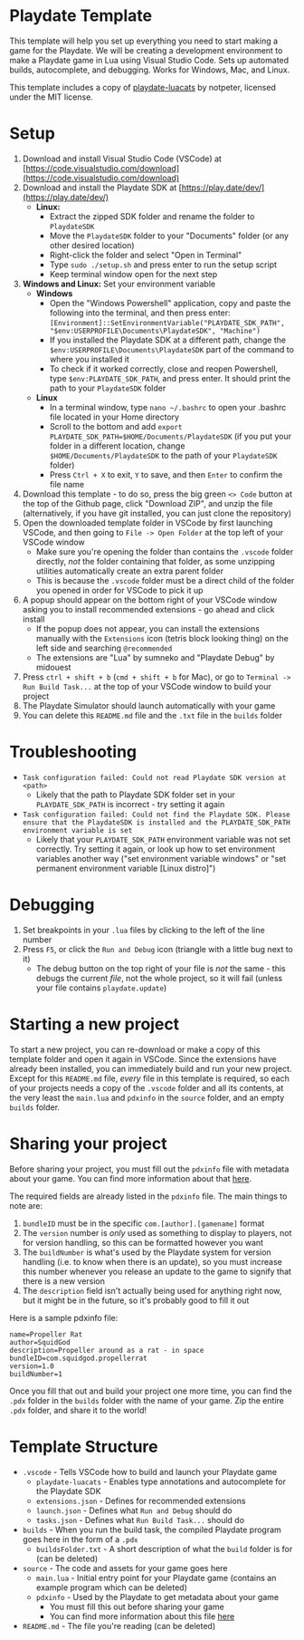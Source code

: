 ﻿# Playdate Template
This template will help you set up everything you need to start making a game for the Playdate. We will be creating a development environment to make a Playdate game in Lua using Visual Studio Code. Sets up automated builds, autocomplete, and debugging. Works for Windows, Mac, and Linux.

This template includes a copy of [playdate-luacats](https://github.com/notpeter/playdate-luacats) by notpeter, licensed under the MIT license.

# Setup
1. Download and install Visual Studio Code (VSCode) at [https://code.visualstudio.com/download](https://code.visualstudio.com/download)
2. Download and install the Playdate SDK at [https://play.date/dev/](https://play.date/dev/)
   - **Linux:**
     - Extract the zipped SDK folder and rename the folder to `PlaydateSDK`
     - Move the `PlaydateSDK` folder to your "Documents" folder (or any other desired location)
     - Right-click the folder and select "Open in Terminal"
     - Type `sudo ./setup.sh` and press enter to run the setup script
     - Keep terminal window open for the next step
3. **Windows and Linux:** Set your environment variable
   - **Windows**
     - Open the "Windows Powershell" application, copy and paste the following into the terminal, and then press enter: ```[Environment]::SetEnvironmentVariable("PLAYDATE_SDK_PATH", "$env:USERPROFILE\Documents\PlaydateSDK", "Machine")```
     - If you installed the Playdate SDK at a different path, change the `$env:USERPROFILE\Documents\PlaydateSDK` part of the command to where you installed it
     - To check if it worked correctly, close and reopen Powershell, type `$env:PLAYDATE_SDK_PATH`, and press enter. It should print the path to your `PlaydateSDK` folder
   - **Linux**
     - In a terminal window, type `nano ~/.bashrc` to open your .bashrc file located in your Home directory
     - Scroll to the bottom and add `export PLAYDATE_SDK_PATH=$HOME/Documents/PlaydateSDK` (if you put your folder in a different location, change `$HOME/Documents/PlaydateSDK` to the path of your `PlaydateSDK` folder)
     - Press `Ctrl + X` to exit, `Y` to save, and then `Enter` to confirm the file name
4. Download this template - to do so, press the big green `<> Code` button at the top of the Github page, click "Download ZIP", and unzip the file (alternatively, if you have git installed, you can just clone the repository)
5. Open the downloaded template folder in VSCode by first launching VSCode, and then going to `File -> Open Folder` at the top left of your VSCode window
   - Make sure you're opening the folder than contains the `.vscode` folder directly, *not* the folder containing that folder, as some unzipping utilities automatically create an extra parent folder
   - This is because the `.vscode` folder must be a direct child of the folder you opened in order for VSCode to pick it up
6. A popup should appear on the bottom right of your VSCode window asking you to install recommended extensions - go ahead and click install
   - If the popup does not appear, you can install the extensions manually with the `Extensions` icon (tetris block looking thing) on the left side and searching `@recommended`
   - The extensions are "Lua" by sumneko and "Playdate Debug" by midouest
7. Press `ctrl + shift + b` (`cmd + shift + b` for Mac), or go to `Terminal -> Run Build Task...` at the top of your VSCode window to build your project
8. The Playdate Simulator should launch automatically with your game
9. You can delete this `README.md` file and the `.txt` file in the `builds` folder

# Troubleshooting
- `Task configuration failed: Could not read Playdate SDK version at <path>`
  - Likely that the path to Playdate SDK folder set in your `PLAYDATE_SDK_PATH` is incorrect - try setting it again
- `Task configuration failed: Could not find the Playdate SDK. Please ensure that the PlaydateSDK is installed and the PLAYDATE_SDK_PATH environment variable is set`
  - Likely that your `PLAYDATE_SDK_PATH` environment variable was not set correctly. Try setting it again, or look up how to set environment variables another way ("set environment variable windows" or "set permanent environment variable [Linux distro]")

# Debugging
1. Set breakpoints in your `.lua` files by clicking to the left of the line number
2. Press `F5`, or click the `Run and Debug` icon (triangle with a little bug next to it)
   - The debug button on the top right of your file is *not* the same - this debugs the current *file*, not the whole project, so it will fail (unless your file contains `playdate.update`)

# Starting a new project
To start a new project, you can re-download or make a copy of this template folder and open it again in VSCode. Since the extensions have already been installed, you can immediately build and run your new project. Except for this `README.md` file, *every* file in this template is required, so each of your projects needs a copy of the `.vscode` folder and all its contents, at the very least the `main.lua` and `pdxinfo` in the `source` folder, and an empty `builds` folder.

# Sharing your project
Before sharing your project, you must fill out the `pdxinfo` file with metadata about your game. You can find more information about that [here](https://sdk.play.date/Inside%20Playdate.html#pdxinfo).

The required fields are already listed in the `pdxinfo` file. The main things to note are:
1. `bundleID` must be in the specific `com.[author].[gamename]` format
2. The `version` number is *only* used as something to display to players, not for version handling, so this can be formatted however you want
3. The `buildNumber` is what's used by the Playdate system for version handling (i.e. to know when there is an update), so you must increase this number whenever you release an update to the game to signify that there is a new version
4. The `description` field isn't actually being used for anything right now, but it might be in the future, so it's probably good to fill it out

Here is a sample pdxinfo file:
```
name=Propeller Rat
author=SquidGod
description=Propeller around as a rat - in space
bundleID=com.squidgod.propellerrat
version=1.0
buildNumber=1
```

Once you fill that out and build your project one more time, you can find the `.pdx` folder in the `builds` folder with the name of your game. Zip the entire `.pdx` folder, and share it to the world!

# Template Structure
- `.vscode` - Tells VSCode how to build and launch your Playdate game
  - `playdate-luacats` - Enables type annotations and autocomplete for the Playdate SDK
  - `extensions.json` - Defines for recommended extensions
  - `launch.json` - Defines what `Run and Debug` should do
  - `tasks.json` - Defines what `Run Build Task...` should do
- `builds` - When you run the build task, the compiled Playdate program goes here in the form of a `.pdx`
  - `buildsFolder.txt` - A short description of what the `build` folder is for (can be deleted)
- `source` - The code and assets for your game goes here
  - `main.lua` - Initial entry point for your Playdate game (contains an example program which can be deleted)
  - `pdxinfo` - Used by the Playdate to get metadata about your game
    - You must fill this out before sharing your game
    - You can find more information about this file [here](https://sdk.play.date/Inside%20Playdate.html#pdxinfo)
- `README.md` - The file you're reading (can be deleted)
